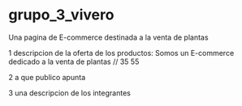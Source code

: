 # grupo_3_vivero
Una pagina de E-commerce destinada a la venta de plantas

1 descripcion de la oferta de los productos:
Somos un E-commerce dedicado a la venta de plantas // 35 55



2 a que publico apunta

3 una descripcion de los integrantes
